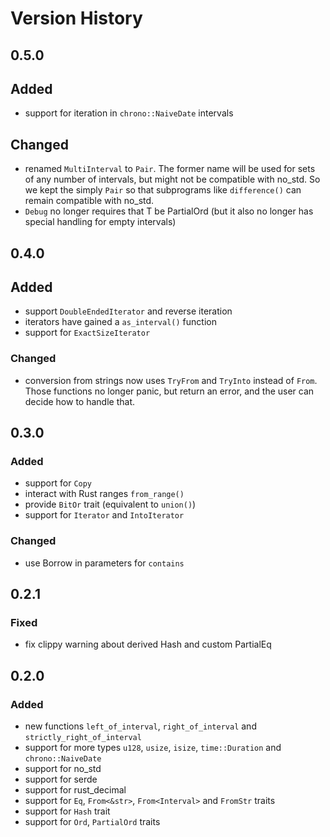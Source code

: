 # Version History

## 0.5.0
## Added
 - support for iteration in `chrono::NaiveDate` intervals
## Changed
 - renamed `MultiInterval` to `Pair`.  The former name will be used for sets of
   any number of intervals, but might not be compatible with no_std.  So we
   kept the simply `Pair` so that subprograms like `difference()` can remain
   compatible with no_std.
 - `Debug` no longer requires that T be PartialOrd (but it also no longer has
   special handling for empty intervals)

## 0.4.0
## Added
 - support `DoubleEndedIterator` and reverse iteration
 - iterators have gained a `as_interval()` function
 - support for `ExactSizeIterator`
### Changed
 - conversion from strings now uses `TryFrom` and `TryInto` instead of `From`.
   Those functions no longer panic, but return an error, and the user can
   decide how to handle that.

## 0.3.0
### Added
 - support for `Copy`
 - interact with Rust ranges `from_range()`
 - provide `BitOr` trait (equivalent to `union()`)
 - support for `Iterator` and `IntoIterator`
### Changed
 - use Borrow in parameters for `contains`

## 0.2.1
### Fixed
 - fix clippy warning about derived Hash and custom PartialEq

## 0.2.0
### Added
 - new functions `left_of_interval`, `right_of_interval`
   and `strictly_right_of_interval`
 - support for more types `u128`, `usize`, `isize`, `time::Duration` and
   `chrono::NaiveDate`
 - support for no_std
 - support for serde
 - support for rust_decimal
 - support for `Eq`, `From<&str>`, `From<Interval>` and `FromStr` traits
 - support for `Hash` trait
 - support for `Ord`, `PartialOrd` traits
